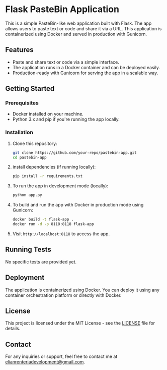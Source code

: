 
# Flask PasteBin Application

This is a simple PasteBin-like web application built with Flask. The app allows users to paste text or code and share it via a URL. This application is containerized using Docker and served in production with Gunicorn.

## Features

- Paste and share text or code via a simple interface.
- The application runs in a Docker container and can be deployed easily.
- Production-ready with Gunicorn for serving the app in a scalable way.

## Getting Started

### Prerequisites

- Docker installed on your machine.
- Python 3.x and pip if you're running the app locally.

### Installation

1. Clone this repository:
   ```bash
   git clone https://github.com/your-repo/pastebin-app.git
   cd pastebin-app
   ```

2. install dependencies (if running locally):
   ```bash
   pip install -r requirements.txt
   ```

3. To run the app in development mode (locally):
   ```bash
   python app.py
   ```

4. To build and run the app with Docker in production mode using Gunicorn:
   ```bash
   docker build -t flask-app .
   docker run -d -p 8118:8118 flask-app
   ```

5. Visit `http://localhost:8118` to access the app.

## Running Tests

No specific tests are provided yet.

## Deployment

The application is containerized using Docker. You can deploy it using any container orchestration platform or directly with Docker.

## License

This project is licensed under the MIT License - see the [LICENSE](LICENSE) file for details.

## Contact

For any inquiries or support, feel free to contact me at [elianrenteriadevelopment@gmail.com](mailto:elianrenteriadevelopment@gmail.com).
